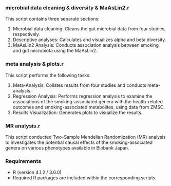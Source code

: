 
### microbial data cleaning & diversity & MaAsLin2.r
This script contains three separate sections:
1) Microbial data cleaning: Cleans the gut microbial data from four studies, respectively.
2) Descriptive analyses: Calculates and visualizes alpha and beta diversity.
3) MaAsLin2 Analysis: Conducts association analysis between smoking and gut microbiota using the MaAsLin2.

### meta analysis & plots.r
This script performs the following tasks:
1) Meta-Analysis: Collates results from four studies and conducts meta-analysis.
2) Regression Analysis: Performs regression analysis to examine the associations of the smoking-associated genera with the health-related outcomes and smoking-associated metabolites, using data from ZMSC.
3) Results Visualization: Generates plots to visualize the results.

### MR analysis.r
This script conducted Two-Sample Mendelian Randomization (MR) analysis to investigates the potential causal effects of the smoking-associated genera on various phenotypes available in Biobank Japan.

### Requirements
- R (version 4.1.2 / 3.6.0)
- Required R packages are included within the corresponding scripts.
